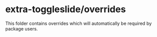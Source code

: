 # extra-toggleslide/overrides

This folder contains overrides which will automatically be required by package users.
